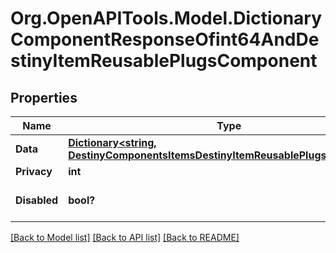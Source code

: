 # Org.OpenAPITools.Model.DictionaryComponentResponseOfint64AndDestinyItemReusablePlugsComponent

## Properties

Name | Type | Description | Notes
------------ | ------------- | ------------- | -------------
**Data** | [**Dictionary&lt;string, DestinyComponentsItemsDestinyItemReusablePlugsComponent&gt;**](DestinyComponentsItemsDestinyItemReusablePlugsComponent.md) |  | [optional] 
**Privacy** | **int** |  | [optional] 
**Disabled** | **bool?** | If true, this component is disabled. | [optional] 

[[Back to Model list]](../README.md#documentation-for-models) [[Back to API list]](../README.md#documentation-for-api-endpoints) [[Back to README]](../README.md)

